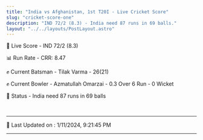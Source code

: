 ```yaml
---
title: "India vs Afghanistan, 1st T20I - Live Cricket Score"
slug: "cricket-score-one"
description: "IND 72/2 (8.3) - India need 87 runs in 69 balls."
layout: "../../layouts/PostLayout.astro"
---
```


🔴 Live Score - IND 72/2 (8.3)  

📊 Run Rate - CRR: 8.47  

✊ Current Batsman - Tilak Varma - 26(21)  

✊ Current Bowler - Azmatullah Omarzai - 0.3 Over 6 Run - 0 Wicket  

📑 Status - India need 87 runs in 69 balls

<br />

***

📝 Last Updated on : 1/11/2024, 9:21:45 PM

***

